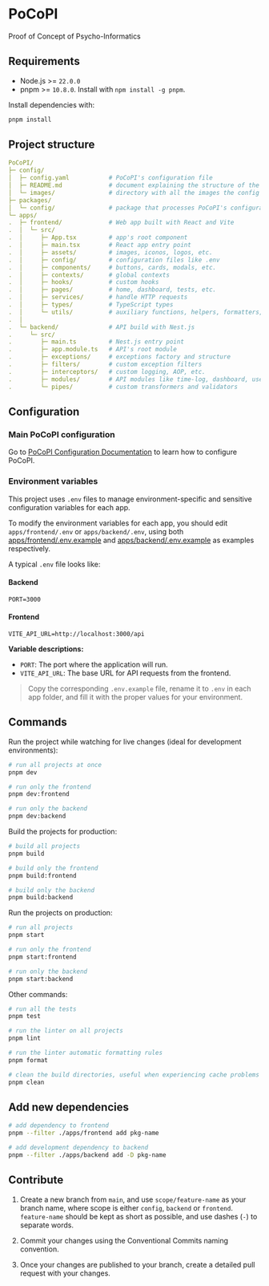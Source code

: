 # PoCoPI

Proof of Concept of Psycho-Informatics

## Requirements

- Node.js >= `22.0.0`
- pnpm >= `10.8.0`. Install with `npm install -g pnpm`.

Install dependencies with:

```bash
pnpm install
```

## Project structure

```yaml
PoCoPI/
├─ config/
│  ├─ config.yaml           # PoCoPI's configuration file
│  ├─ README.md             # document explaining the structure of the config file
│  └─ images/               # directory with all the images the config references
├─ packages/
│  └─ config/               # package that processes PoCoPI's configuration files
└─ apps/
.  ├─ frontend/             # Web app built with React and Vite
.  │  └─ src/
.  │     ├─ App.tsx         # app's root component
.  │     ├─ main.tsx        # React app entry point
.  │     ├─ assets/         # images, iconos, logos, etc.
.  │     ├─ config/         # configuration files like .env
.  │     ├─ components/     # buttons, cards, modals, etc.
.  │     ├─ contexts/       # global contexts
.  │     ├─ hooks/          # custom hooks
.  │     ├─ pages/          # home, dashboard, tests, etc.
.  │     ├─ services/       # handle HTTP requests
.  │     ├─ types/          # TypeScript types
.  │     └─ utils/          # auxiliary functions, helpers, formatters, etc.
.  │
.  └─ backend/              # API build with Nest.js
.     └─ src/
.        ├─ main.ts         # Nest.js entry point
.        ├─ app.module.ts   # API's root module
.        ├─ exceptions/     # exceptions factory and structure
.        ├─ filters/        # custom exception filters
.        ├─ interceptors/   # custom logging, AOP, etc.
.        ├─ modules/        # API modules like time-log, dashboard, users, etc.
.        └─ pipes/          # custom transformers and validators
```

## Configuration

### Main PoCoPI configuration

Go to [PoCoPI Configuration Documentation](config/README.md) to learn how to configure PoCoPI.

### Environment variables

This project uses `.env` files to manage environment-specific and sensitive configuration variables for each app.

To modify the environment variables for each app, you should edit `apps/frontend/.env` or `apps/backend/.env`, using
both [apps/frontend/.env.example](apps/frontend/.env.example) and [apps/backend/.env.example](apps/backend/.env.example)
as examples respectively.

A typical `.env` file looks like:

#### Backend

```env
PORT=3000
```

#### Frontend

```env
VITE_API_URL=http://localhost:3000/api
```

**Variable descriptions:**

- `PORT`: The port where the application will run.
- `VITE_API_URL`: The base URL for API requests from the frontend.

> Copy the corresponding `.env.example` file, rename it to `.env` in each app folder, and fill it with the proper values
> for your environment.

## Commands

Run the project while watching for live changes (ideal for development environments):

```bash
# run all projects at once
pnpm dev

# run only the frontend
pnpm dev:frontend

# run only the backend
pnpm dev:backend
```

Build the projects for production:

```bash
# build all projects
pnpm build

# build only the frontend
pnpm build:frontend

# build only the backend
pnpm build:backend
```

Run the projects on production:

```bash
# run all projects
pnpm start

# run only the frontend
pnpm start:frontend

# run only the backend
pnpm start:backend
```

Other commands:

```bash
# run all the tests
pnpm test

# run the linter on all projects
pnpm lint

# run the linter automatic formatting rules
pnpm format

# clean the build directories, useful when experiencing cache problems
pnpm clean
```

## Add new dependencies

```bash
# add dependency to frontend
pnpm --filter ./apps/frontend add pkg-name

# add development dependency to backend
pnpm --filter ./apps/backend add -D pkg-name
```

## Contribute

1. Create a new branch from `main`, and use `scope/feature-name` as your branch name, where scope is either `config`,
   `backend` or `frontend`. `feature-name` should be kept as short as possible, and use dashes (`-`) to separate words.

2. Commit your changes using the Conventional Commits naming convention.

3. Once your changes are published to your branch, create a detailed pull request with your changes.



